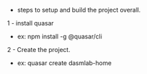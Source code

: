 - steps to setup and build the project overall.

1 - install quasar
- ex: npm install -g @quasar/cli

2 - Create the project.
- ex: quasar create dasmlab-home





